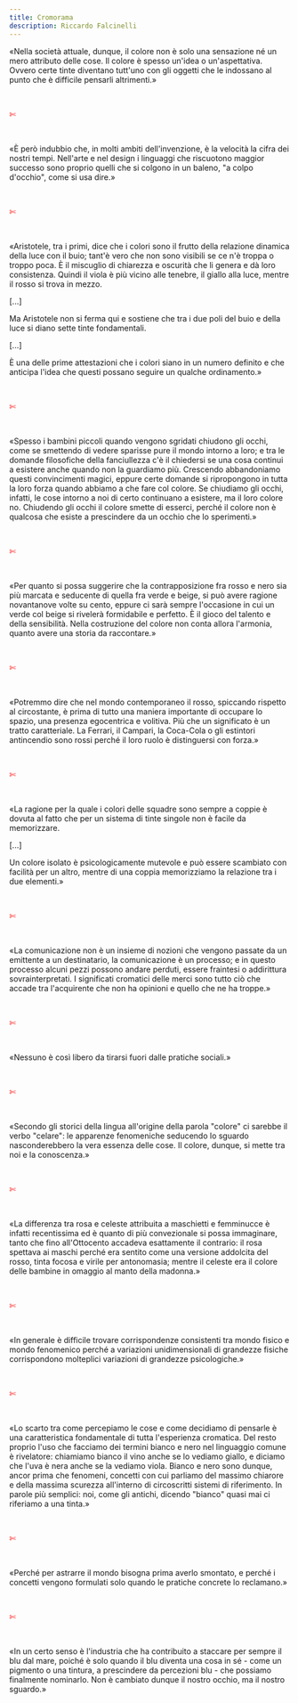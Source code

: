 ```yaml
---
title: Cromorama
description: Riccardo Falcinelli
---
```

«Nella società attuale, dunque, il colore non è solo una sensazione né un mero attributo delle cose. Il colore è spesso un'idea o un'aspettativa. Ovvero certe tinte diventano tutt'uno con gli oggetti che le indossano al punto che è difficile pensarli altrimenti.»

&nbsp;

<span style="color:red">✄</span>

&nbsp;

«È però indubbio che, in molti ambiti dell'invenzione, è la velocità la cifra dei nostri tempi. Nell'arte e nel design i linguaggi che riscuotono maggior successo sono proprio quelli che si colgono in un baleno, "a colpo d'occhio", come si usa dire.»

&nbsp;

<span style="color:red">✄</span>

&nbsp;

«Aristotele, tra i primi, dice che i colori sono il frutto della relazione dinamica della luce con il buio; tant'è vero che non sono visibili se ce n'è troppa o troppo poca. È il miscuglio di chiarezza e oscurità che li genera e dà loro consistenza. Quindi il viola è più vicino alle tenebre, il giallo alla luce, mentre il rosso si trova in mezzo.

[...]
&nbsp;

Ma Aristotele non si ferma qui e sostiene che tra i due poli del buio e della luce si diano sette tinte fondamentali.

[...]
&nbsp;

È una delle prime attestazioni che i colori siano in un numero definito e che anticipa l'idea che questi possano seguire un qualche ordinamento.»

&nbsp;

<span style="color:red">✄</span>

&nbsp;

«Spesso i bambini piccoli quando vengono sgridati chiudono gli occhi, come se smettendo di vedere sparisse pure il mondo intorno a loro; e tra le domande filosofiche della fanciullezza c'è il chiedersi se una cosa continui a esistere anche quando non la guardiamo più. Crescendo abbandoniamo questi convincimenti magici, eppure certe domande si ripropongono in tutta la loro forza quando abbiamo a che fare col colore. Se chiudiamo gli occhi, infatti, le cose intorno a noi di certo continuano a esistere, ma il loro colore no. Chiudendo gli occhi il colore smette di esserci, perché il colore non è qualcosa che esiste a prescindere da un occhio che lo sperimenti.»

&nbsp;

<span style="color:red">✄</span>

&nbsp;

«Per quanto si possa suggerire che la contrapposizione fra rosso e nero sia più marcata e seducente di quella fra verde e beige, si può avere ragione novantanove volte su cento, eppure ci sarà sempre l'occasione in cui un verde col beige si rivelerà formidabile e perfetto. È il gioco del talento e della sensibilità. Nella costruzione del colore non conta allora l'armonia, quanto avere una storia da raccontare.»

&nbsp;

<span style="color:red">✄</span>

&nbsp;

«Potremmo dire che nel mondo contemporaneo il rosso, spiccando rispetto al circostante, è prima di tutto una maniera importante di occupare lo spazio, una presenza egocentrica e volitiva. Più che un significato è un tratto caratteriale. La Ferrari, il Campari, la Coca-Cola o gli estintori antincendio sono rossi perché il loro ruolo è distinguersi con forza.»

&nbsp;

<span style="color:red">✄</span>

&nbsp;

«La ragione per la quale i colori delle squadre sono sempre a coppie è dovuta al fatto che per un sistema di tinte singole non è facile da memorizzare.

[...]
&nbsp;

Un colore isolato è psicologicamente mutevole e può essere scambiato con facilità per un altro, mentre di una coppia memorizziamo la relazione tra i due elementi.»

&nbsp;

<span style="color:red">✄</span>

&nbsp;

«La comunicazione non è un insieme di nozioni che vengono passate da un emittente a un destinatario, la comunicazione è un processo; e in questo processo alcuni pezzi possono andare perduti, essere fraintesi o addirittura sovrainterpretati. I significati cromatici delle merci sono tutto ciò che accade tra l'acquirente che non ha opinioni e quello che ne ha troppe.»

&nbsp;

<span style="color:red">✄</span>

&nbsp;

«Nessuno è così libero da tirarsi fuori dalle pratiche sociali.»

&nbsp;

<span style="color:red">✄</span>

&nbsp;

«Secondo gli storici della lingua all'origine della parola "colore" ci sarebbe il verbo "celare": le apparenze fenomeniche seducendo lo sguardo nasconderebbero la vera essenza delle cose. Il colore, dunque, si mette tra noi e la conoscenza.»

&nbsp;

<span style="color:red">✄</span>

&nbsp;

«La differenza tra rosa e celeste attribuita a maschietti e femminucce è infatti recentissima ed è quanto di più convezionale si possa immaginare, tanto che fino all'Ottocento accadeva esattamente il contrario: il rosa spettava ai maschi perché era sentito come una versione addolcita del rosso, tinta focosa e virile per antonomasia; mentre il celeste era il colore delle bambine in omaggio al manto della madonna.»

&nbsp;

<span style="color:red">✄</span>

&nbsp;

«In generale è difficile trovare corrispondenze consistenti tra mondo fisico e mondo fenomenico perché a variazioni unidimensionali di grandezze fisiche corrispondono molteplici variazioni di grandezze psicologiche.»

&nbsp;

<span style="color:red">✄</span>

&nbsp;

«Lo scarto tra come percepiamo le cose e come decidiamo di pensarle è una caratteristica fondamentale di tutta l'esperienza cromatica.
Del resto proprio l'uso che facciamo dei termini bianco e nero nel linguaggio comune è rivelatore: chiamiamo bianco il vino anche se lo vediamo giallo, e diciamo che l'uva è nera anche se la vediamo viola. Bianco e nero sono dunque, ancor prima che fenomeni, concetti con cui parliamo del massimo chiarore e della massima scurezza all'interno di circoscritti sistemi di riferimento. In parole più semplici: noi, come gli antichi, dicendo "bianco" quasi mai ci riferiamo a una tinta.»

&nbsp;

<span style="color:red">✄</span>

&nbsp;

«Perché per astrarre il mondo bisogna prima averlo smontato, e perché i concetti vengono formulati solo quando le pratiche concrete lo reclamano.»

&nbsp;

<span style="color:red">✄</span>

&nbsp;

«In un certo senso è l'industria che ha contribuito a staccare per sempre il blu dal mare, poiché è solo quando il blu diventa una cosa in sé - come un pigmento o una tintura, a prescindere da percezioni blu - che possiamo finalmente nominarlo. Non è cambiato dunque il nostro occhio, ma il nostro sguardo.»
